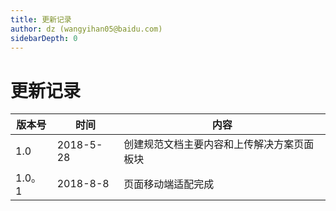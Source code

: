 ```yaml
---
title: 更新记录
author: dz (wangyihan05@baidu.com)
sidebarDepth: 0
---
```


# 更新记录

| 版本号     | 时间             | 内容             | 
| -------  | -------     |------------      | 
| 1.0 | 2018-5-28     |创建规范文档主要内容和上传解决方案页面板块     | 
| 1.0。1 | 2018-8-8     |页面移动端适配完成     | 
